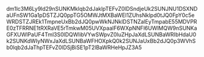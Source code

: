dm1lc3M6Ly9ld29nSUNKMklqb2dJaklpTEFvZ0lDSndjeUk2SUNJNU1DSXNDaUFnSW1Ga1pDSTZJQ0ppTG5OMWJtMXBaWEl1ZUhsNklpd0tJQ0FpY0c5eWRDSTZJREk1TmpneUxBb2dJQ0pwWkNJNklDSTNZalEyTmpabE55MDVPRE0zTFRRNE1tRXRaVE5rTmkwM05UVXpaalF6WXpNNFl6UWlMQW9nSUNKaGFXUWlPaUF4Tml3S0lDQWlibVYwSWpvZ0luZHpJaXdLSUNBaWRIbHdaU0k2SUNKdWIyNWxJaXdLSUNBaWFHOXpkQ0k2SUNJaUxBb2dJQ0p3WVhSb0lqb2dJaThpTEFvZ0lDSjBiSE1pT2lBaWRHeHpJZ3A5
